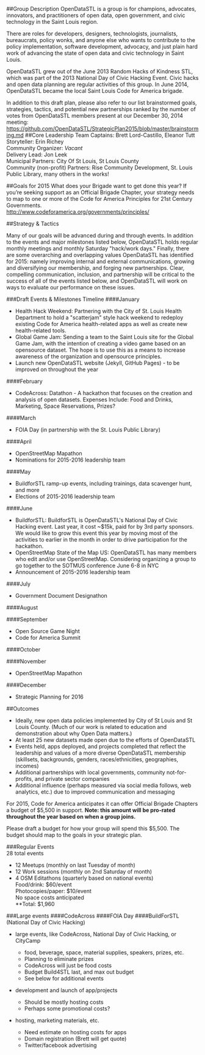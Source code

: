 ##Group Description
OpenDataSTL is a group is for champions, advocates, innovators, and practitioners of open data, open government, and civic technology in the Saint Louis region.

There are roles for developers, designers, technologists, journalists, bureaucrats, policy wonks, and anyone else who wants to contribute to the policy implementation, software development, advocacy, and just plain hard work of advancing the state of open data and civic technology in Saint Louis.

OpenDataSTL grew out of the June 2013 Random Hacks of Kindness STL, which was part of the 2013 National Day of Civic Hacking Event. Civic hacks and open data planning are regular activities of this group.  In June 2014, OpenDataSTL became the local Saint Louis Code for America brigade.

In addition to this draft plan, please also refer to our list brainstormed goals, strategies, tactics, and potential new partnerships ranked by the number of votes from OpenDataSTL members present at our December 30, 2014 meeting: https://github.com/OpenDataSTL/StrategicPlan2015/blob/master/brainstorming.md 
##Core Leadership Team
Captains: Brett Lord-Castillo, Eleanor Tutt  
Storyteller: Erin Richey  
Community Organizer: *Vacant*  
Delivery Lead: Jon Leek  
Municipal Partners: City Of St Louis, St Louis County  
Community (non-profit) Partners: Rise Community Development, St. Louis Public Library, many others in the works!
  
##Goals for 2015
What does your Brigade want to get done this year? If you’re seeking support as an Official Brigade Chapter, your strategy needs to map to one or more of the Code for America Principles for 21st Century Governments.  
http://www.codeforamerica.org/governments/principles/


##Strategy & Tactics

Many of our goals will be advanced during and through events.  In addition to the events and major milestones listed below, OpenDataSTL holds regular monthly meetings and monthly Saturday "hack/work days."  Finally, there are some overarching and overlapping values OpenDataSTL has identified for 2015: namely improving internal and external communications, growing and diversifying our membership, and forging new partnerships.  Clear, compelling communication, inclusion, and partnership will be critical to the success of all of the events listed below, and OpenDataSTL will work on ways to evaluate our performance on these issues.

###Draft Events & Milestones Timeline
####January  
+ Health Hack Weekend: Partnering with the City of St. Louis Health Department to hold a "scatterjam" style hack weekend to redeploy existing Code for America health-related apps as well as create new health-related tools.  
+ Global Game Jam: Sending a team to the Saint Louis site for the Global Game Jam, with the intention of creating a video game based on an opensource dataset. The hope is to use this as a means to increase awareness of the organization and opensource principles.  
+ Launch new OpenDataSTL website (Jekyll, GitHub Pages) - to be improved on throughout the year
  
####February  
+ CodeAcross: Datathon - A hackathon that focuses on the creation and analysis of open datasets. Expenses Include: Food and Drinks, Marketing, Space Reservations, Prizes?  
  
####March  
+ FOIA Day (in partnership with the St. Louis Public Library)
  
####April  
+ OpenStreetMap Mapathon
+ Nominations for 2015-2016 leadership team

####May  
+ BuildforSTL ramp-up events, including trainings, data scavenger hunt, and more
+ Elections of 2015-2016 leadership team

####June  
+ BuildforSTL: BuildforSTL is OpenDataSTL's National Day of Civic Hacking event. Last year, it cost ~$15k, paid for by 3rd party sponsors. We would like to grow this event this year by moving most of the activities to earlier in the month in order to drive participation for the hackathon.   
+ OpenStreetMap State of the Map US: OpenDataSTL has many members who edit and/or use OpenStreetMap. Considering organizing a group to go together to the SOTMUS conference June 6-8 in NYC  
+ Announcement of 2015-2016 leadership team
  
####July  
+ Government Document Designathon  
  
####August  
  
####September  
+ Open Source Game Night  
+ Code for America Summit  
  
####October  
  
####November  
+ OpenStreetMap Mapathon

####December  
+ Strategic Planning for 2016

##Outcomes

+ Ideally, new open data policies implemented by City of St Louis and St Louis County.  (Much of our work is related to education and demonstration about why Open Data matters.)
+ At least 25 new datasets made open due to the efforts of OpenDataSTL
+ Events held, apps deployed, and projects completed that reflect the leadership and values of a more diverse OpenDataSTL membership (skillsets, backgrounds, genders, races/ethnicities, geographies, incomes) 
+ Additional partnerships with local governments, community not-for-profits, and private sector companies
+ Additional influence (perhaps measured via social media follows, web analytics, etc.) due to improved communication and messaging
	
For 2015, Code for America anticipates it can offer Official Brigade Chapters a budget of $5,500 in support. **Note: this amount will be pro-rated throughout the year based on when a group joins.**  

Please draft a budget for how your group will spend this $5,500. The budget should map to the goals in your strategic plan.  
   
###Regular Events  
28 total events  
* 12 Meetups (monthly on last Tuesday of month)  
* 12 Work sessions (monthly on 2nd Saturday of month)  
* 4 OSM Editathons (quarterly based on national events)  
Food/drink: $60/event  
Photocopies/paper: $10/event  
No space costs anticipated  
**Total: $1,960

###Large events
####CodeAcross
####FOIA Day
####BuildForSTL (National Day of Civic Hacking)


* large events, like CodeAcross, National Day of Civic Hacking, or CityCamp
  - food, beverage, space, material supplies, speakers, prizes, etc.
  - Planning to eliminate prizes
  - CodeAcross will just be food costs
  - Budget Build4STL last, and max out budget
  - See below for additional events

* development and launch of app/projects
  - Should be mostly hosting costs
  - Perhaps some promotional costs?

* hosting, marketing materials, etc.
  - Need estimate on hosting costs for apps
  - Domain registration (Brett will get quote)
  - Twitter/facebook advertising





